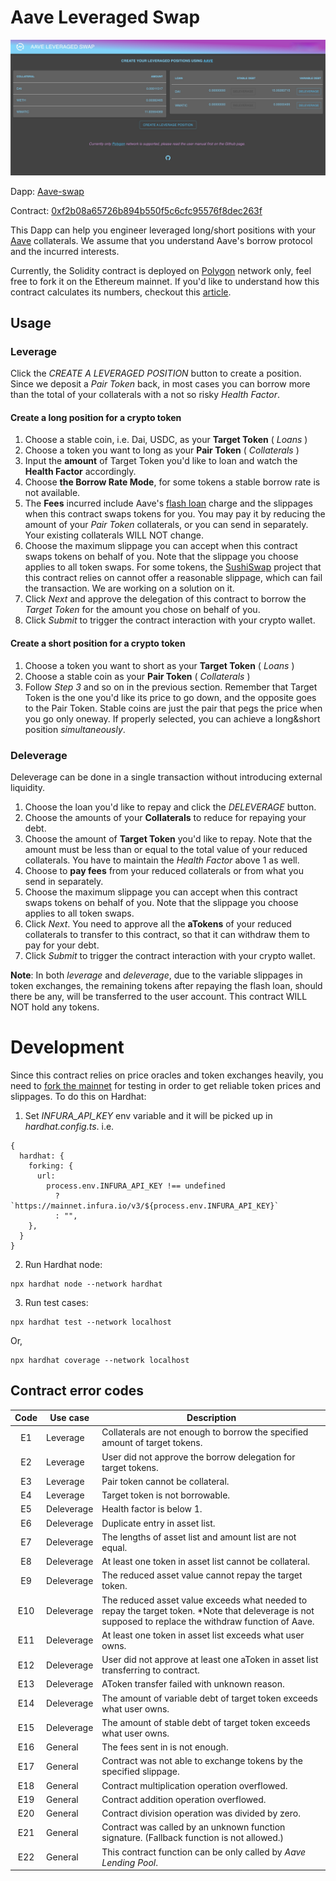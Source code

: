 # Aave Leveraged Swap

![App Screenshot](./screenshot.jpeg)

Dapp: [Aave-swap](https://aave-swap.oughtto.be)

Contract: [0xf2b08a65726b894b550f5c6cfc95576f8dec263f](https://polygonscan.com/address/0xf2b08a65726b894b550f5c6cfc95576f8dec263f)

This Dapp can help you engineer leveraged long/short positions with your [Aave](https://aave.com) collaterals. We assume that you understand Aave's borrow protocol and the incurred interests.

Currently, the Solidity contract is deployed on [Polygon](https://polygon.technology) network only, feel free to fork it on the Ethereum mainnet. If you'd like to understand how this contract calculates its numbers, checkout this [article](./math.md).

## Usage

### Leverage

Click the _CREATE A LEVERAGED POSITION_ button to create a position. Since we deposit a _Pair Token_ back, in most cases you can borrow more than the total of your collaterals with a not so risky _Health Factor_.

#### Create a long position for a crypto token

1. Choose a stable coin, i.e. Dai, USDC, as your **Target Token** ( _Loans_ )
2. Choose a token you want to long as your **Pair Token** ( _Collaterals_ )
3. Input the **amount** of Target Token you'd like to loan and watch the **Health Factor** accordingly.
4. Choose **the Borrow Rate Mode**, for some tokens a stable borrow rate is not available.
5. The **Fees** incurred include Aave's [flash loan](https://docs.aave.com/developers/v/2.0/guides/flash-loans) charge and the slippages when this contract swaps tokens for you. You may pay it by reducing the amount of your _Pair Token_ collaterals, or you can send in separately. Your existing collaterals WILL NOT change.
6. Choose the maximum slippage you can accept when this contract swaps tokens on behalf of you. Note that the slippage you choose applies to all token swaps. For some tokens, the [SushiSwap](https://sushi.com/) project that this contract relies on cannot offer a reasonable slippage, which can fail the transaction. We are working on a solution on it.
7. Click _Next_ and approve the delegation of this contract to borrow the _Target Token_ for the amount you chose on behalf of you.
8. Click _Submit_ to trigger the contract interaction with your crypto wallet.

#### Create a short position for a crypto token

1. Choose a token you want to short as your **Target Token** ( _Loans_ )
2. Choose a stable coin as your **Pair Token** ( _Collaterals_ )
3. Follow _Step 3_ and so on in the previous section. Remember that Target Token is the one you'd like its price to go down, and the opposite goes to the Pair Token. Stable coins are just the pair that pegs the price when you go only oneway. If properly selected, you can achieve a long&short position _simultaneously_.

### Deleverage

Deleverage can be done in a single transaction without introducing external liquidity.

1. Choose the loan you'd like to repay and click the _DELEVERAGE_ button.
2. Choose the amounts of your **Collaterals** to reduce for repaying your debt.
3. Choose the amount of **Target Token** you'd like to repay. Note that the amount must be less than or equal to the total value of your reduced collaterals. You have to maintain the _Health Factor_ above 1 as well.
4. Choose to **pay fees** from your reduced collaterals or from what you send in separately.
5. Choose the maximum slippage you can accept when this contract swaps tokens on behalf of you. Note that the slippage you choose applies to all token swaps.
6. Click _Next_. You need to approve all the **aTokens** of your reduced collaterals to transfer to this contract, so that it can withdraw them to pay for your debt.
7. Click _Submit_ to trigger the contract interaction with your crypto wallet.

**Note**: In both _leverage_ and _deleverage_, due to the variable slippages in token exchanges, the remaining tokens after repaying the flash loan, should there be any, will be transferred to the user account. This contract WILL NOT hold any tokens.

# Development

Since this contract relies on price oracles and token exchanges heavily, you need to [fork the mainnet](https://hardhat.org/hardhat-network/guides/mainnet-forking.html#mainnet-forking) for testing in order to get reliable token prices and slippages. To do this on Hardhat:

1. Set _INFURA_API_KEY_ env variable and it will be picked up in _hardhat.config.ts_. i.e.

```
{
  hardhat: {
    forking: {
      url:
        process.env.INFURA_API_KEY !== undefined
          ? `https://mainnet.infura.io/v3/${process.env.INFURA_API_KEY}`
          : "",
    },
  }
}
```

2. Run Hardhat node:

```shell
npx hardhat node --network hardhat
```

3. Run test cases:

```shell
npx hardhat test --network localhost
```

Or,

```shell
npx hardhat coverage --network localhost
```

## Contract error codes

| Code | Use case   | Description                                                                                                                                             |
| :--: | ---------- | ------------------------------------------------------------------------------------------------------------------------------------------------------- |
|  E1  | Leverage   | Collaterals are not enough to borrow the specified amount of target tokens.                                                                             |
|  E2  | Leverage   | User did not approve the borrow delegation for target tokens.                                                                                           |
|  E3  | Leverage   | Pair token cannot be collateral.                                                                                                                        |
|  E4  | Leverage   | Target token is not borrowable.                                                                                                                         |
|  E5  | Deleverage | Health factor is below 1.                                                                                                                               |
|  E6  | Deleverage | Duplicate entry in asset list.                                                                                                                          |
|  E7  | Deleverage | The lengths of asset list and amount list are not equal.                                                                                                |
|  E8  | Deleverage | At least one token in asset list cannot be collateral.                                                                                                  |
|  E9  | Deleverage | The reduced asset value cannot repay the target token.                                                                                                  |
| E10  | Deleverage | The reduced asset value exceeds what needed to repay the target token. \*Note that deleverage is not supposed to replace the withdraw function of Aave. |
| E11  | Deleverage | At least one token in asset list exceeds what user owns.                                                                                                |
| E12  | Deleverage | User did not approve at least one aToken in asset list transferring to contract.                                                                        |
| E13  | Deleverage | AToken transfer failed with unknown reason.                                                                                                             |
| E14  | Deleverage | The amount of variable debt of target token exceeds what user owns.                                                                                     |
| E15  | Deleverage | The amount of stable debt of target token exceeds what user owns.                                                                                       |
| E16  | General    | The fees sent in is not enough.                                                                                                                         |
| E17  | General    | Contract was not able to exchange tokens by the specified slippage.                                                                                     |
| E18  | General    | Contract multiplication operation overflowed.                                                                                                           |
| E19  | General    | Contract addition operation overflowed.                                                                                                                 |
| E20  | General    | Contract division operation was divided by zero.                                                                                                        |
| E21  | General    | Contract was called by an unknown function signature. (Fallback function is not allowed.)                                                               |
| E22  | General    | This contract function can be only called by _Aave Lending Pool_.                                                                                       |
